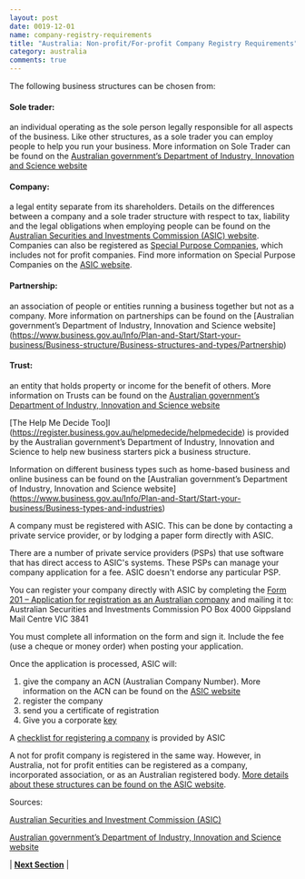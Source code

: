 ```yaml
---
layout: post
date: 0019-12-01
name: company-registry-requirements
title: "Australia: Non-profit/For-profit Company Registry Requirements"
category: australia
comments: true
---
```


The following business structures can be chosen from:

#### Sole trader: 
an individual operating as the sole person legally responsible for all aspects of the business. Like other structures, as a sole trader you can employ people to help you run your business. More information on Sole Trader can be found on the [Australian government’s Department of Industry, Innovation and Science website](https://www.business.gov.au/Info/Plan-and-Start/Start-your-business/Business-structure/Business-structures-and-types/Sole-trader) 

#### Company: 
a legal entity separate from its shareholders. Details on the differences between a company and a sole trader structure with respect to tax, liability and the legal obligations when employing people can be found on the [Australian Securities and Investments Commission (ASIC) website](https://www.business.gov.au/Info/Plan-and-Start/Start-your-business/Business-structure/Change-business-structure/Sole-trader-to-a-company/Difference-between-a-sole-trader-and-a-company).
Companies can also be registered as [Special Purpose Companies](http://asic.gov.au/for-business/registering-a-company/steps-to-register-a-company/special-purpose-companies/), which includes not for profit companies. Find more information on Special Purpose Companies on the [ASIC website](http://asic.gov.au/for-business/registering-a-company/steps-to-register-a-company/special-purpose-companies/).

#### Partnership: 
an association of people or entities running a business together but not as a company. More information on partnerships can be found on the [Australian government’s Department of Industry, Innovation and Science website] (https://www.business.gov.au/Info/Plan-and-Start/Start-your-business/Business-structure/Business-structures-and-types/Partnership)   

#### Trust: 
an entity that holds property or income for the benefit of others. More information on Trusts can be found on the [Australian government’s Department of Industry, Innovation and Science website](https://www.business.gov.au/Info/Plan-and-Start/Start-your-business/Business-structure/Business-structures-and-types/Trust) 

[The Help Me Decide Too]l (https://register.business.gov.au/helpmedecide/helpmedecide) is provided by the Australian government’s Department of Industry, Innovation and Science to help new business starters pick a business structure. 

Information on different business types such as home-based business and online business can be found on the [Australian government’s Department of Industry, Innovation and Science website] (https://www.business.gov.au/Info/Plan-and-Start/Start-your-business/Business-types-and-industries) 

 A company must be registered with ASIC. This can be done by contacting a private service provider, or by lodging a paper form directly with ASIC.

There are a number of private service providers (PSPs) that use software that has direct access to ASIC's systems. These PSPs can manage your company application for a fee. ASIC doesn't endorse any particular PSP.

You can register your company directly with ASIC by completing the [Form 201 – Application for registration as an Australian company](http://asic.gov.au/regulatory-resources/forms/forms-folder/201-application-for-registration-as-an-australian-company/) and mailing it to:
Australian Securities and Investments Commission
PO Box 4000
Gippsland Mail Centre VIC 3841

You must complete all information on the form and sign it. Include the fee (use a cheque or money order) when posting your application.

Once the application is processed, ASIC will:
1. give the company an ACN (Australian Company Number). More information on the ACN can be found on the [ASIC website](http://asic.gov.au/for-business/registering-a-company/steps-to-register-a-company/australian-company-numbers/#ABN) 
2. register the company
3. send you a certificate of registration
4. Give you a corporate [key](http://asic.gov.au/online-services/online-keys/corporate-key/) 

A [checklist for registering a company](http://asic.gov.au/for-business/registering-a-company/before-you-register-a-company/checklist-for-registering-a-company/)  is provided by ASIC 

A not for profit company is registered in the same way. However, in Australia, not for profit entities can be registered as a company, incorporated association, or as an Australian registered body. [More details about these structures can be found on the ASIC website](http://asic.gov.au/for-business/registering-a-company/steps-to-register-a-company/registering-not-for-profit-or-charitable-organisations/#registeringcompany). 

Sources:

[Australian Securities and Investment Commission (ASIC)](http://asic.gov.au/) 

[Australian government’s Department of Industry, Innovation and Science website](https://www.business.gov.au/)


| **[Next Section]( https://neo-project.github.io/global-blockchain-compliance-hub//australia/australia-team-member-nationality-requirements.html)** |
